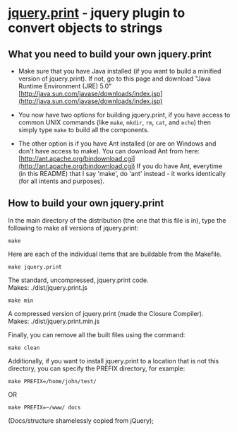 [jquery.print](http://github.com/smparkes/jquery.print) - jquery plugin to convert objects to strings
================================

What you need to build your own jquery.print
---------------------------------------
* Make sure that you have Java installed (if you want to build a minified version of jquery.print).
If not, go to this page and download "Java Runtime Environment (JRE) 5.0"  
[http://java.sun.com/javase/downloads/index.jsp](http://java.sun.com/javase/downloads/index.jsp)

* You now have two options for building jquery.print, if you have access to common UNIX commands (like `make`, `mkdir`, `rm`, `cat`, and `echo`) then simply type `make` to build all the components.

* The other option is if you have Ant installed (or are on Windows and don't have access to make). You can download Ant from here: [http://ant.apache.org/bindownload.cgi](http://ant.apache.org/bindownload.cgi)
If you do have Ant, everytime (in this README) that I say 'make', do 'ant' instead - it works identically (for all intents and purposes).

How to build your own jquery.print
-----------------------------

In the main directory of the distribution (the one that this file is in), type
the following to make all versions of jquery.print:

`make`

Here are each of the individual items that are buildable from the Makefile.

`make jquery.print`

The standard, uncompressed, jquery.print code.  
Makes: ./dist/jquery.print.js

`make min`

A compressed version of jquery.print (made the Closure Compiler).  
Makes: ./dist/jquery.print.min.js

Finally, you can remove all the built files using the command:
  
`make clean`

Additionally, if you want to install jquery.print to a location that is not this
directory, you can specify the PREFIX directory, for example:
  
`make PREFIX=/home/john/test/`

OR

`make PREFIX=~/www/ docs`

(Docs/structure shamelessly copied from jQuery);